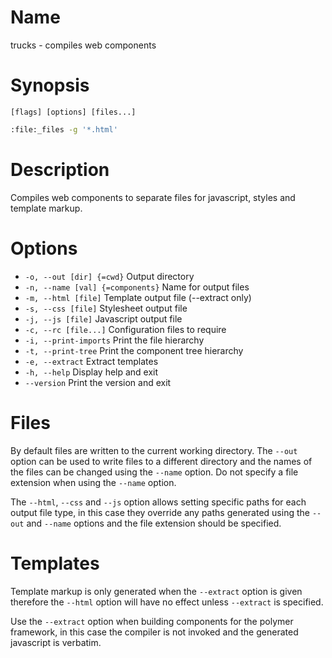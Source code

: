 # Name

trucks - compiles web components

# Synopsis

```
[flags] [options] [files...]
```

```zsh
:file:_files -g '*.html'
```

# Description

Compiles web components to separate files for javascript, styles and template markup.

# Options

+ `-o, --out [dir] {=cwd}` Output directory
+ `-n, --name [val] {=components}` Name for output files
+ `-m, --html [file]` Template output file (--extract only)
+ `-s, --css [file]` Stylesheet output file
+ `-j, --js [file]` Javascript output file
+ `-c, --rc [file...]` Configuration files to require
+ `-i, --print-imports` Print the file hierarchy
+ `-t, --print-tree` Print the component tree hierarchy
+ `-e, --extract` Extract templates
+ `-h, --help` Display help and exit
+ `--version` Print the version and exit

# Files

By default files are written to the current working directory. The `--out` option can be used to write files to a different directory and the names of the files can be changed using the `--name` option. Do not specify a file extension when using the `--name` option.

The `--html`, `--css` and `--js` option allows setting specific paths for each output file type, in this case they override any paths generated using the `--out` and `--name` options and the file extension should be specified.

# Templates

Template markup is only generated when the `--extract` option is given therefore the `--html` option will have no effect unless `--extract` is specified.

Use the `--extract` option when building components for the polymer framework, in this case the compiler is not invoked and the generated javascript is verbatim.

